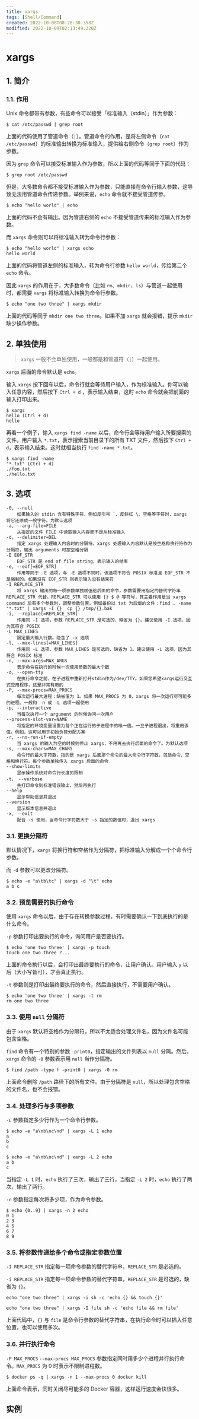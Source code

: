 ```yaml
---
title: xargs
tags: [Shell/Command]
created: 2022-10-08T08:28:30.358Z
modified: 2022-10-09T02:13:49.220Z
---
```


# xargs

## 1. 简介

### 1.1. 作用

Unix 命令都带有参数，有些命令可以接受「标准输入（stdin）」作为参数：

```shell
$ cat /etc/passwd | grep root
```

上面的代码使用了管道命令（`|`）。管道命令的作用，是将左侧命令（`cat /etc/passwd`）的标准输出转换为标准输入，提供给右侧命令（`grep root`）作为参数。

因为 `grep` 命令可以接受标准输入作为参数，所以上面的代码等同于下面的代码：

```shell
$ grep root /etc/passwd
```

但是，大多数命令都不接受标准输入作为参数，只能直接在命令行输入参数，这导致无法用管道命令传递参数。举例来说，`echo` 命令就不接受管道传参。

```shell
$ echo "hello world" | echo
```

上面的代码不会有输出。因为管道右侧的 `echo` 不接受管道传来的标准输入作为参数。

而 `xargs` 命令则可以将标准输入转为命令行参数：

```shell
$ echo "hello world" | xargs echo
hello world
```

上面的代码将管道左侧的标准输入，转为命令行参数 `hello world`，传给第二个 `echo` 命令。

因此 `xargs` 的作用在于，大多数命令（比如 `rm`、`mkdir`、`ls`）与管道一起使用时，都需要 `xargs` 将标准输入转换为命令行参数。

```shell
$ echo "one two three" | xargs mkdir
```

上面的代码等同于 `mkdir one two three`。如果不加 `xargs` 就会报错，提示 `mkdir` 缺少操作参数。

## 2. 单独使用

> `xargs` 一般不会单独使用，一般都是和管道符（`|`）一起使用。

`xargs` 后面的命令默认是 `echo`。

输入 `xargs` 按下回车以后，命令行就会等待用户输入，作为标准输入。你可以输入任意内容，然后按下 `Ctrl + d` ，表示输入结束，这时 `echo` 命令就会把前面的输入打印出来。

```shell
$ xargs
hello (Ctrl + d)
hello
```

再看一个例子，输入 `xargs find -name` 以后，命令行会等待用户输入所要搜索的文件。用户输入 `*.txt`，表示搜索当前目录下的所有 TXT 文件，然后按下 `Ctrl + d`，表示输入结束。这时就相当执行 `find -name *.txt`。

```shell
$ xargs find -name
"*.txt" (Ctrl + d)
./foo.txt
./hello.txt
```

## 3. 选项

```
-0, --null
    如果输入的 stdin 含有特殊字符，例如反引号 `、反斜杠 \、空格等字符时，xargs 将它还原成一般字符。为默认选项
-a, --arg-file=FILE
    从指定的文件 FILE 中读取输入内容而不是从标准输入
-d, --delimiter=DEL
    指定 xargs 处理输入内容时的分隔符。xargs 处理输入内容默认是按空格和换行符作为分隔符，输出 arguments 时按空格分隔
-E EOF_STR
    EOF_STR 是 end of file string，表示输入的结束
-e, --eof[=EOF_STR]
    作用等同于 -E 选项，与 -E 选项不同时，该选项不符合 POSIX 标准且 EOF_STR 不是强制的。如果没有 EOF_STR 则表示输入没有结束符
-I REPLACE_STR
    将 xargs 输出的每一项参数单独赋值给后面的命令，参数需要用指定的替代字符串 REPLACE_STR 代替。REPLACE_STR 可以使用 {} $ @ 等符号，其主要作用是当 xargs command 后有多个参数时，调整参数位置。例如备份以 txt 为后缀的文件：find . -name "*.txt" | xargs -I {}  cp {} /tmp/{}.bak
-i, --replace[=REPLACE_STR]
    作用同 -I 选项，参数 REPLACE_STR 是可选的，缺省为 {}。建议使用 -I 选项，因为其符合 POSIX
-L MAX_LINES
    限定最大输入行数。隐含了 -x 选项
-l, --max-lines[=MAX_LINES]
    作用同 -L 选项，参数 MAX_LINES 是可选的，缺省为 1。建议使用 -L 选项，因为其符合 POSIX 标准
-n, --max-args=MAX_ARGS
    表示命令在执行的时候一次使用参数的最大个数
-o, --open-tty
    在执行命令之前，在子进程中重新打开stdin作为/dev/TTY。如果您希望xargs运行交互式应用程序，这是非常有用的
-P, --max-procs=MAX_PROCS
    每次运行最大进程；缺省值为 1。如果 MAX_PROCS 为 0，xargs 将一次运行尽可能多的进程。一般和 -n 或 -L 选项一起使用
-p, --interactive
    当每次执行一个 argument 的时候询问一次用户
--process-slot-var=NAME
    将指定的环境变量设置为每个正在运行的子进程中的唯一值。一旦子进程退出，将重用该值。例如，这可以用于初始负荷分配方案
-r, --no-run-if-empty
    当 xargs 的输入为空的时候则停止 xargs，不用再去执行后面的命令了。为默认选项
-s, --max-chars=MAX_CHARS
    命令行的最大字符数，指的是 xargs 后面那个命令的最大命令行字符数，包括命令、空格和换行符。每个参数单独传入 xargs 后面的命令
--show-limits
    显示操作系统对命令行长度的限制
-t， --verbose
    先打印命令到标准错误输出，然后再执行
--help
    显示帮助信息并退出
--version
    显示版本信息并退出
-x, --exit
    配合 -s 使用，当命令行字符数大于 -s 指定的数值时，退出 xargs
```

### 3.1. 更换分隔符

默认情况下，`xargs` 将换行符和空格作为分隔符，把标准输入分解成一个个命令行参数。

而 `-d` 参数可以更改分隔符。

```shell
$ echo -e "a\tb\tc" | xargs -d "\t" echo
a b c
```

### 3.2. 预览需要的执行命令

使用 `xargs` 命令以后，由于存在转换参数过程，有时需要确认一下到底执行的是什么命令。

`-p` 参数打印出要执行的命令，询问用户是否要执行。

```shell
$ echo 'one two three' | xargs -p touch
touch one two three ?...
```

上面的命令执行以后，会打印出最终要执行的命令，让用户确认。用户输入 `y` 以后（大小写皆可），才会真正执行。

`-t` 参数则是打印出最终要执行的命令，然后直接执行，不需要用户确认。

```shell
$ echo 'one two three' | xargs -t rm
rm one two three
```

### 3.3. 使用 `null` 分隔符

由于 `xargs` 默认将空格作为分隔符，所以不太适合处理文件名，因为文件名可能包含空格。

`find` 命令有一个特别的参数 `-print0`，指定输出的文件列表以 `null` 分隔。然后，`xargs` 命令的 `-0` 参数表示用 `null` 当作分隔符。

```shell
$ find /path -type f -print0 | xargs -0 rm
```

上面命令删除 `/path` 路径下的所有文件。由于分隔符是 `null`，所以处理包含空格的文件名，也不会报错。

### 3.4. 处理多行与多项参数

`-L` 参数指定多少行作为一个命令行参数。

```shell
$ echo -e "a\nb\nc\nd" | xargs -L 1 echo
a
b
c

$ echo -e "a\nb\nc\nd" | xargs -L 2 echo
a b
c
```

当指定 `-L 1` 时，`echo` 执行了三次，输出了三行，当指定 `-L 2` 时，`echo` 执行了两次，输出了两行。

`-n` 参数指定每次将多少项，作为命令参数。

```shell
$ echo {0..9} | xargs -n 2 echo
0 1
2 3
4 5
6 7
8 9
```

### 3.5. 将参数传递给多个命令或指定参数位置

`-I REPLACE_STR` 指定每一项命令参数的替代字符串，`REPLACE_STR` 是必选的。

`-i REPLACE_STR` 指定每一项命令参数的替代字符串，`REPLACE_STR` 是可选的，缺省为 `{}`。

```shell
echo "one two three" | xargs -i sh -c 'echo {} && touch {}'

echo "one two three" | xargs -I file sh -c 'echo file && rm file'
```

上面代码中，`{}` 与 `file` 是命令行参数的替代字符串，在执行命令时可以插入任意位置，也可以使用多次。

### 3.6. 并行执行命令

`-P MAX_PROCS` `--max-procs MAX_PROCS` 参数指定同时用多少个进程并行执行命令。`MAX_PROCS` 为 0 时表示不限制进程数。

```shell
$ docker ps -q | xargs -n 1 --max-procs 0 docker kill
```

上面命令表示，同时关闭尽可能多的 Docker 容器，这样运行速度会快很多。

## 实例

